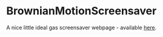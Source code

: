 # BrownianMotionScreensaver

A nice little ideal gas screensaver webpage - available
[here](https://dcragusa.github.io/BrownianMotionScreensaver/).
